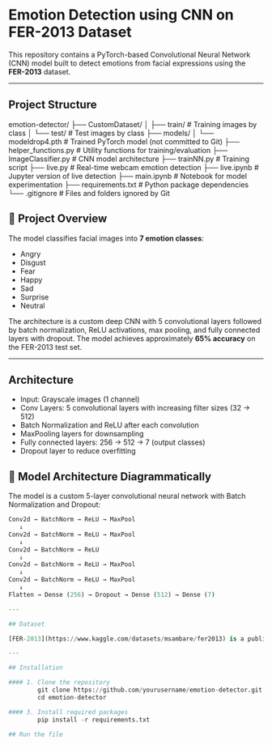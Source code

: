 # Emotion Detection using CNN on FER-2013 Dataset

This repository contains a PyTorch-based Convolutional Neural Network (CNN) model built to detect emotions from facial expressions using the **FER-2013** dataset.

---
## Project Structure 

emotion-detector/
├── CustomDataset/
│   ├── train/                    # Training images by class
│   └── test/                     # Test images by class
├── models/
│   └── modeldrop4.pth            # Trained PyTorch model (not committed to Git)
├── helper_functions.py           # Utility functions for training/evaluation
├── ImageClassifier.py            # CNN model architecture
├── trainNN.py                    # Training script
├── live.py                       # Real-time webcam emotion detection
├── live.ipynb                    # Jupyter version of live detection
├── main.ipynb                    # Notebook for model experimentation
├── requirements.txt              # Python package dependencies
└── .gitignore                    # Files and folders ignored by Git


## 🚀 Project Overview

The model classifies facial images into **7 emotion classes**:
- Angry
- Disgust
- Fear
- Happy
- Sad
- Surprise
- Neutral

The architecture is a custom deep CNN with 5 convolutional layers followed by batch normalization, ReLU activations, max pooling, and fully connected layers with dropout. The model achieves approximately **65% accuracy** on the FER-2013 test set.

---

## Architecture

- Input: Grayscale images (1 channel)
- Conv Layers: 5 convolutional layers with increasing filter sizes (32 → 512)
- Batch Normalization and ReLU after each convolution
- MaxPooling layers for downsampling
- Fully connected layers: 256 → 512 → 7 (output classes)
- Dropout layer to reduce overfitting

## 🧠 Model Architecture Diagrammatically

The model is a custom 5-layer convolutional neural network with Batch Normalization and Dropout:

```python
Conv2d → BatchNorm → ReLU → MaxPool  
   ↓  
Conv2d → BatchNorm → ReLU → MaxPool  
   ↓  
Conv2d → BatchNorm → ReLU  
   ↓  
Conv2d → BatchNorm → ReLU → MaxPool  
   ↓  
Conv2d → BatchNorm → ReLU → MaxPool  
   ↓  
Flatten → Dense (256) → Dropout → Dense (512) → Dense (7)

---

## Dataset

[FER-2013](https://www.kaggle.com/datasets/msambare/fer2013) is a publicly available dataset with 35,887 grayscale 48x48 pixel facial images labeled with 7 emotion categories.

---

## Installation

#### 1. Clone the repository
        git clone https://github.com/yourusername/emotion-detector.git
        cd emotion-detector

#### 3. Install required packages
        pip install -r requirements.txt

## Run the file